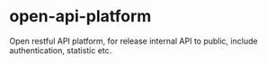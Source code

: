 # open-api-platform
Open restful API platform, for release internal API to public, include authentication, statistic etc.
